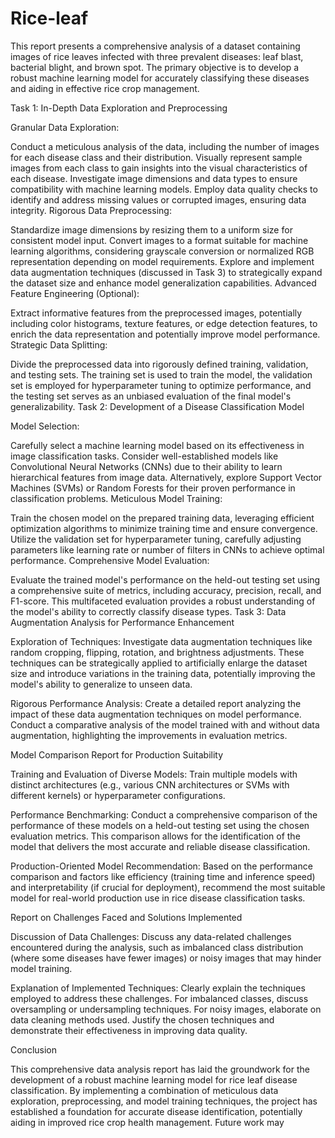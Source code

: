 # Rice-leaf
This report presents a comprehensive analysis of a dataset containing images of rice leaves infected with three prevalent diseases: leaf blast, bacterial blight, and brown spot. The primary objective is to develop a robust machine learning model for accurately classifying these diseases and aiding in effective rice crop management.

Task 1: In-Depth Data Exploration and Preprocessing

Granular Data Exploration:

Conduct a meticulous analysis of the data, including the number of images for each disease class and their distribution.
Visually represent sample images from each class to gain insights into the visual characteristics of each disease.
Investigate image dimensions and data types to ensure compatibility with machine learning models.
Employ data quality checks to identify and address missing values or corrupted images, ensuring data integrity.
Rigorous Data Preprocessing:

Standardize image dimensions by resizing them to a uniform size for consistent model input.
Convert images to a format suitable for machine learning algorithms, considering grayscale conversion or normalized RGB representation depending on model requirements.
Explore and implement data augmentation techniques (discussed in Task 3) to strategically expand the dataset size and enhance model generalization capabilities.
Advanced Feature Engineering (Optional):

Extract informative features from the preprocessed images, potentially including color histograms, texture features, or edge detection features, to enrich the data representation and potentially improve model performance.
Strategic Data Splitting:

Divide the preprocessed data into rigorously defined training, validation, and testing sets. The training set is used to train the model, the validation set is employed for hyperparameter tuning to optimize performance, and the testing set serves as an unbiased evaluation of the final model's generalizability.
Task 2: Development of a Disease Classification Model

Model Selection:

Carefully select a machine learning model based on its effectiveness in image classification tasks.
Consider well-established models like Convolutional Neural Networks (CNNs) due to their ability to learn hierarchical features from image data. Alternatively, explore Support Vector Machines (SVMs) or Random Forests for their proven performance in classification problems.
Meticulous Model Training:

Train the chosen model on the prepared training data, leveraging efficient optimization algorithms to minimize training time and ensure convergence.
Utilize the validation set for hyperparameter tuning, carefully adjusting parameters like learning rate or number of filters in CNNs to achieve optimal performance.
Comprehensive Model Evaluation:

Evaluate the trained model's performance on the held-out testing set using a comprehensive suite of metrics, including accuracy, precision, recall, and F1-score. This multifaceted evaluation provides a robust understanding of the model's ability to correctly classify disease types.
Task 3: Data Augmentation Analysis for Performance Enhancement

Exploration of Techniques: Investigate data augmentation techniques like random cropping, flipping, rotation, and brightness adjustments. These techniques can be strategically applied to artificially enlarge the dataset size and introduce variations in the training data, potentially improving the model's ability to generalize to unseen data.

Rigorous Performance Analysis: Create a detailed report analyzing the impact of these data augmentation techniques on model performance. Conduct a comparative analysis of the model trained with and without data augmentation, highlighting the improvements in evaluation metrics.

Model Comparison Report for Production Suitability

Training and Evaluation of Diverse Models: Train multiple models with distinct architectures (e.g., various CNN architectures or SVMs with different kernels) or hyperparameter configurations.

Performance Benchmarking: Conduct a comprehensive comparison of the performance of these models on a held-out testing set using the chosen evaluation metrics. This comparison allows for the identification of the model that delivers the most accurate and reliable disease classification.

Production-Oriented Model Recommendation: Based on the performance comparison and factors like efficiency (training time and inference speed) and interpretability (if crucial for deployment), recommend the most suitable model for real-world production use in rice disease classification tasks.

Report on Challenges Faced and Solutions Implemented

Discussion of Data Challenges: Discuss any data-related challenges encountered during the analysis, such as imbalanced class distribution (where some diseases have fewer images) or noisy images that may hinder model training.

Explanation of Implemented Techniques: Clearly explain the techniques employed to address these challenges. For imbalanced classes, discuss oversampling or undersampling techniques. For noisy images, elaborate on data cleaning methods used. Justify the chosen techniques and demonstrate their effectiveness in improving data quality.

Conclusion

This comprehensive data analysis report has laid the groundwork for the development of a robust machine learning model for rice leaf disease classification. By implementing a combination of meticulous data exploration, preprocessing, and model training techniques, the project has established a foundation for accurate disease identification, potentially aiding in improved rice crop health management. Future work may
